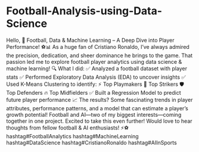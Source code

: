 # Football-Analysis-using-Data-Science
Hello, 
🚀 Football, Data & Machine Learning – A Deep Dive into Player Performance! ⚽📊
As a huge fan of Cristiano Ronaldo, I’ve always admired the precision, dedication, and sheer dominance he brings to the game. That passion led me to explore football player analytics using data science & machine learning!
🔍 What I did:
✅ Analyzed a football dataset with player stats
✅ Performed Exploratory Data Analysis (EDA) to uncover insights
✅ Used K-Means Clustering to identify:
⚡ Top Playmakers
🎯 Top Strikers
🛡️ Top Defenders
🔥 Top Midfielders
✅ Built a Regression Model to predict future player performance
📈 The results? Some fascinating trends in player attributes, performance patterns, and a model that can estimate a player’s growth potential!
Football and AI—two of my biggest interests—coming together in one project. Excited to take this even further!
Would love to hear thoughts from fellow football & AI enthusiasts! ⚡⚽
hashtag#FootballAnalytics hashtag#MachineLearning hashtag#DataScience hashtag#CristianoRonaldo hashtag#AIInSports
